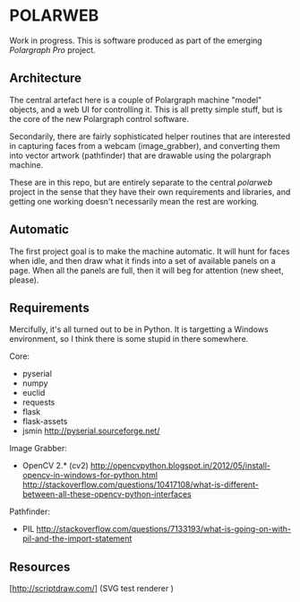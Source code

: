 POLARWEB
========

Work in progress.
This is software produced as part of the emerging *Polargraph Pro* project.

Architecture
------------

The central artefact here is a couple of Polargraph machine "model" objects, 
and a web UI for controlling it. This is all pretty simple stuff, but is the 
core of the new Polargraph control software. 

Secondarily, there are fairly sophisticated helper routines that are interested 
in capturing faces from a webcam (image_grabber), and converting them into vector 
artwork (pathfinder) that are drawable using the polargraph machine. 

These are in this repo, but are entirely separate to the central _polarweb_ project 
in the sense that they have their own requirements and libraries, and getting one 
working doesn't necessarily mean the rest are working.

Automatic
---------

The first project goal is to make the machine automatic. It will hunt for faces when idle, 
and then draw what it finds into a set of available panels on a page. When all the panels
are full, then it will beg for attention (new sheet, please).

Requirements
------------

Mercifully, it's all turned out to be in Python. It is targetting a Windows environment, so 
I think there is some stupid in there somewhere.

Core:
* pyserial
* numpy
* euclid
* requests
* flask
* flask-assets
* jsmin
http://pyserial.sourceforge.net/

Image Grabber:
* OpenCV 2.* (cv2)
http://opencvpython.blogspot.in/2012/05/install-opencv-in-windows-for-python.html
http://stackoverflow.com/questions/10417108/what-is-different-between-all-these-opencv-python-interfaces

Pathfinder:
* PIL
http://stackoverflow.com/questions/7133193/what-is-going-on-with-pil-and-the-import-statement

Resources
---------

[http://scriptdraw.com/] (SVG test renderer
)

